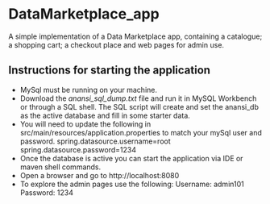 # DataMarketplace_app

A simple implementation of a Data Marketplace app, containing a catalogue; a shopping cart; a checkout place and web pages for admin use.

## Instructions for starting the application
- MySql must be running on your machine.
- Download the <i>anansi_sql_dump.txt</i> file and run it in MySQL Workbench or through a SQL shell. The SQL script will create and set the anansi_db as the active database and fill in some starter data.
- You will need to update the following in src/main/resources/application.properties to match your mySql user and password. 
spring.datasource.username=root
spring.datasource.password=1234
- Once the database is active you can start the application via IDE or maven shell commands.
- Open a browser and go to http://localhost:8080
- To explore the admin pages use the following: 
Username: admin101 
Password: 1234
